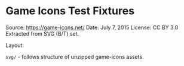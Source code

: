 Game Icons Test Fixtures
========================

Source: https://game-icons.net/
Date: July 7, 2015
License: CC BY 3.0
Extracted from SVG (B/T) set.


Layout:

``svg/`` - follows structure of unzipped game-icons assets.
